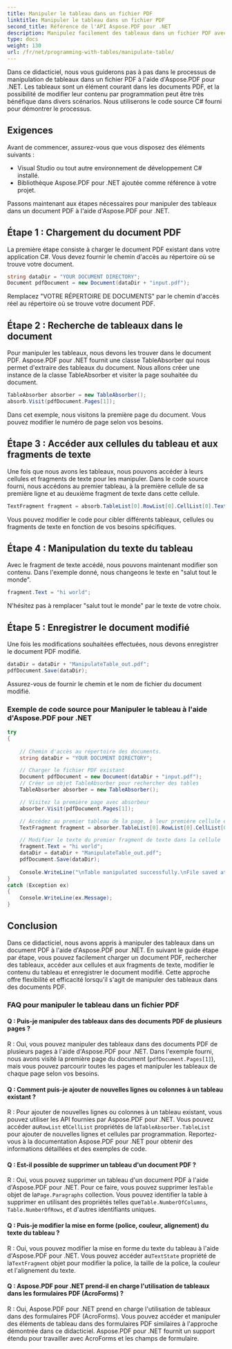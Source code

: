 ```yaml
---
title: Manipuler le tableau dans un fichier PDF
linktitle: Manipuler le tableau dans un fichier PDF
second_title: Référence de l'API Aspose.PDF pour .NET
description: Manipulez facilement des tableaux dans un fichier PDF avec Aspose.PDF pour .NET.
type: docs
weight: 130
url: /fr/net/programming-with-tables/manipulate-table/
---
```

Dans ce didacticiel, nous vous guiderons pas à pas dans le processus de manipulation de tableaux dans un fichier PDF à l'aide d'Aspose.PDF pour .NET. Les tableaux sont un élément courant dans les documents PDF, et la possibilité de modifier leur contenu par programmation peut être très bénéfique dans divers scénarios. Nous utiliserons le code source C# fourni pour démontrer le processus.

## Exigences

Avant de commencer, assurez-vous que vous disposez des éléments suivants :

- Visual Studio ou tout autre environnement de développement C# installé.
- Bibliothèque Aspose.PDF pour .NET ajoutée comme référence à votre projet.

Passons maintenant aux étapes nécessaires pour manipuler des tableaux dans un document PDF à l'aide d'Aspose.PDF pour .NET.

## Étape 1 : Chargement du document PDF

La première étape consiste à charger le document PDF existant dans votre application C#. Vous devez fournir le chemin d'accès au répertoire où se trouve votre document.

```csharp
string dataDir = "YOUR DOCUMENT DIRECTORY";
Document pdfDocument = new Document(dataDir + "input.pdf");
```

Remplacez "VOTRE RÉPERTOIRE DE DOCUMENTS" par le chemin d'accès réel au répertoire où se trouve votre document PDF.

## Étape 2 : Recherche de tableaux dans le document

Pour manipuler les tableaux, nous devons les trouver dans le document PDF. Aspose.PDF pour .NET fournit une classe TableAbsorber qui nous permet d'extraire des tableaux du document. Nous allons créer une instance de la classe TableAbsorber et visiter la page souhaitée du document.

```csharp
TableAbsorber absorber = new TableAbsorber();
absorb.Visit(pdfDocument.Pages[1]);
```

Dans cet exemple, nous visitons la première page du document. Vous pouvez modifier le numéro de page selon vos besoins.

## Étape 3 : Accéder aux cellules du tableau et aux fragments de texte

Une fois que nous avons les tableaux, nous pouvons accéder à leurs cellules et fragments de texte pour les manipuler. Dans le code source fourni, nous accédons au premier tableau, à la première cellule de sa première ligne et au deuxième fragment de texte dans cette cellule.

```csharp
TextFragment fragment = absorb.TableList[0].RowList[0].CellList[0].TextFragments[1];
```

Vous pouvez modifier le code pour cibler différents tableaux, cellules ou fragments de texte en fonction de vos besoins spécifiques.

## Étape 4 : Manipulation du texte du tableau

Avec le fragment de texte accédé, nous pouvons maintenant modifier son contenu. Dans l'exemple donné, nous changeons le texte en "salut tout le monde".

```csharp
fragment.Text = "hi world";
```

N'hésitez pas à remplacer "salut tout le monde" par le texte de votre choix.

## Étape 5 : Enregistrer le document modifié

Une fois les modifications souhaitées effectuées, nous devons enregistrer le document PDF modifié.

```csharp
dataDir = dataDir + "ManipulateTable_out.pdf";
pdfDocument.Save(dataDir);
```

Assurez-vous de fournir le chemin et le nom de fichier du document modifié.


### Exemple de code source pour Manipuler le tableau à l'aide d'Aspose.PDF pour .NET

```csharp
try
{
	
	// Chemin d'accès au répertoire des documents.
	string dataDir = "YOUR DOCUMENT DIRECTORY";

	// Charger le fichier PDF existant
	Document pdfDocument = new Document(dataDir + "input.pdf");
	// Créer un objet TableAbsorber pour rechercher des tables
	TableAbsorber absorber = new TableAbsorber();

	// Visitez la première page avec absorbeur
	absorber.Visit(pdfDocument.Pages[1]);

	// Accédez au premier tableau de la page, à leur première cellule et aux fragments de texte qu'il contient
	TextFragment fragment = absorber.TableList[0].RowList[0].CellList[0].TextFragments[1];

	// Modifier le texte du premier fragment de texte dans la cellule
	fragment.Text = "hi world";
	dataDir = dataDir + "ManipulateTable_out.pdf";
	pdfDocument.Save(dataDir);
	
	Console.WriteLine("\nTable manipulated successfully.\nFile saved at " + dataDir);
}
catch (Exception ex)
{
	Console.WriteLine(ex.Message);
}
```

## Conclusion

Dans ce didacticiel, nous avons appris à manipuler des tableaux dans un document PDF à l'aide d'Aspose.PDF pour .NET. En suivant le guide étape par étape, vous pouvez facilement charger un document PDF, rechercher des tableaux, accéder aux cellules et aux fragments de texte, modifier le contenu du tableau et enregistrer le document modifié. Cette approche offre flexibilité et efficacité lorsqu'il s'agit de manipuler des tableaux dans des documents PDF.

### FAQ pour manipuler le tableau dans un fichier PDF

#### Q : Puis-je manipuler des tableaux dans des documents PDF de plusieurs pages ?

R : Oui, vous pouvez manipuler des tableaux dans des documents PDF de plusieurs pages à l'aide d'Aspose.PDF pour .NET. Dans l'exemple fourni, nous avons visité la première page du document (`pdfDocument.Pages[1]`), mais vous pouvez parcourir toutes les pages et manipuler les tableaux de chaque page selon vos besoins.

#### Q : Comment puis-je ajouter de nouvelles lignes ou colonnes à un tableau existant ?

 R : Pour ajouter de nouvelles lignes ou colonnes à un tableau existant, vous pouvez utiliser les API fournies par Aspose.PDF pour .NET. Vous pouvez accéder au`RowList` et`CellList` propriétés de la`TableAbsorber.TableList` pour ajouter de nouvelles lignes et cellules par programmation. Reportez-vous à la documentation Aspose.PDF pour .NET pour obtenir des informations détaillées et des exemples de code.

#### Q : Est-il possible de supprimer un tableau d'un document PDF ?

 R : Oui, vous pouvez supprimer un tableau d'un document PDF à l'aide d'Aspose.PDF pour .NET. Pour ce faire, vous pouvez supprimer les`Table` objet de la`Page.Paragraphs` collection. Vous pouvez identifier la table à supprimer en utilisant des propriétés telles que`Table.NumberOfColumns`, `Table.NumberOfRows`, et d'autres identifiants uniques.

#### Q : Puis-je modifier la mise en forme (police, couleur, alignement) du texte du tableau ?

 R : Oui, vous pouvez modifier la mise en forme du texte du tableau à l'aide d'Aspose.PDF pour .NET. Vous pouvez accéder au`TextState` propriété de la`TextFragment` objet pour modifier la police, la taille de la police, la couleur et l'alignement du texte.

#### Q : Aspose.PDF pour .NET prend-il en charge l'utilisation de tableaux dans les formulaires PDF (AcroForms) ?

R : Oui, Aspose.PDF pour .NET prend en charge l'utilisation de tableaux dans des formulaires PDF (AcroForms). Vous pouvez accéder et manipuler des éléments de tableau dans des formulaires PDF similaires à l'approche démontrée dans ce didacticiel. Aspose.PDF pour .NET fournit un support étendu pour travailler avec AcroForms et les champs de formulaire.